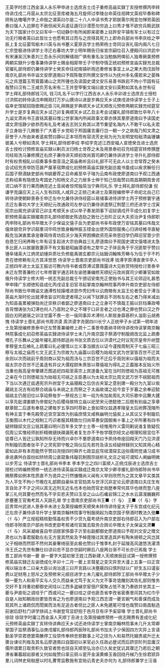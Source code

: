 <!-- { "loadSidebar": true } -->
王英字时彦江西金溪人永乐甲申进士选庶吉士戊子重修高庙实録丁亥授修撰丙申转侍讲戊戌二月扈从太宗北征至库棱海五月旋师过李陵台命英往视碑文英视毕奏称碑阴有达噜噶齐字上命毁之谓英曰尔是二十八人中读书秀才耶朕需尔用宜勿惮劳英因奏曰强人入边罪在不赦但闻天兵逺征遁归沙漠愿勿穷追上曰秀才惟不欲穷兵黩武朕为天下国家计尔又曰军中一切动静尔有所闻即来密奏上驻跸安平镇有军士以有过立功无行粮者英曰此皆壮士也愿宥其过而与之庶得其死力上即命兵部尚书李庆给之甲辰上复北征晏驾榆木川英与尚书蹇义夏原吉学士杨荣杨士竒同议丧礼宿内阁凡七日仁宗登极进侍讲学士寻迁右春坊大学士明年赐告归省宣宗嗣位召入便殿问曰洪武中有宋濓吴沉朱善刘三吾永乐间则解缙胡广俱有重名汝当勉旃罔俾前人独専厥美预修两朝实録升少詹事兼侍讲学士赐金相犀带壬子守制夺情正统初预修宣庙实録充总裁官擢礼部侍郎仍兼侍讲学士癸亥命往祀南镇祈雨还奏修省事宜上从之果大雨戊辰陟南京礼部尚书卒谥文安廖道南曰予观陈敬宗所撰文安传以为抚州多名儒若宋之晏殊元之呉澄葢玉笥寳葢诸山之灵所锺也及读国史谓文安乐易善书跌宕不拘小节固有征哉赞曰汉有二王咸负芳名宋有二王并登宰衡文端曰直文安曰英勲如其名永世有征
学士拜礼部侍郎钱习礼
钱习礼名干以字行江西吉水人永乐辛卯进士选庶吉士授检讨洪熙初转侍读戊申赐观灯万岁山撰诗以进是岁典应天乡试庚戌进侍读学士壬子上临幸史馆赋招隐歌赐近臣习礼拜赐是岁典顺天乡试天顺改元预修两朝实録充经筵官升学士是岁复典应天乡试己卯复典顺天乡试乙丑主考会试擢礼部侍郎致仕卒年八十九谥文肃尚书王直铭其墓曰惟公世家海内所闻政事文章亦焕其羣廖道南曰予读国史谓文肃恬静少欲恭而有礼及考诸吉志则又称其以清节重望名海内人不敢干以私夫君子立身始于几微极于广大着于乡党昭于邦国庸言庸行岂一朝一夕之故哉乃知文肃之获誉于人所由来者逺矣赞曰静以正本坦而有容流芳史局为光为龙明堂柱础清庙锺镛彼美人兮穆如清风
学士拜礼部侍郎李绍
李绍字克述江西安福人宣徳癸丑进士选庶吉士授检讨预修宣庙实録以剰员汰归杨士竒荐之未及用景泰初召充经筵官转修撰歴司经局洗马兼修撰迁右庶子兼侍讲天顺初改尚寳司卿仍兼侍讲进学士寻升礼部侍郎时有权贵相轧以绍奏事多南音沮之英庙弗听且曰礼部不可无此人以士竒常荐之癸未会试绍充贡举防范甚严厘革宿弊成化初预修英庙实録充副总裁书埀成以疾求解任归后国子祭酒缺吏部尚书姚夔荐之召命甫至卒子瑢为云南布政使廖道南曰予观江西通志称绍素有隐徳及考国史乃知杨文贞之力居多士伸于知己信哉赞曰周昌期期周舍谔谔口纳不言行果而确克述土音闻者惊愕独简当宁典司礼乐
学士拜礼部侍郎倪谦
倪谦字克譲应天上元人生有四乳人咸异之正统己未进士及第授编修甲子命祀北岳己巳转侍讲使朝鲜景泰壬申迁左中允兼侍讲侍经筵以易储事进侍讲学士丙子预修寰宇通志迁左春坊大学士天顺纪元改通政司左参议仍兼侍讲遣祭辽荆楚三府还进学士戊寅宪宗出阁充讲读官己卯主考顺天乡试以举子奏发阴事下诏狱谪戍开平成化初复学士职预修英庙实録擢南京礼部侍郎御史陈选劾之致仕己丑阶正议大夫资治尹复侍郎职丙申陟礼部尚书卒赠太子少保谥文僖子岳为吏部尚书阜布政使万安铭其墓曰伟哉文僖体貌竒异学识超羣词华鸣世致身翰林振玉铿金出使外国惊服夷心归讲经帷寻直秘殿克当渊衷累承宠眷简侍青坊启沃少海天畀困横欲资亮采帝思旧学仍拜旧官晋少宗伯恳乞归闲养晦七年有诏复起进大宗伯典兹三礼廖道南曰予观国史谓文僖嗜进太急多比匪人以故屡致萋菲不有文毅曷昭幽潜语有之犂牛之子骍且角于乎况匪犂乎赞曰锺阜储英大江炳灵幼锺异质壮负修能禹锡玄都宗元钴鉧词翰殊芳畴与为伍于乎不朽贵在徳修赖有元方其泽悠悠
侍读学士晋南京吏部尚书钱溥
钱溥字原溥直隶华亭人正统四年进士太监王振访可教内侍书者或荐溥试蔷薇露诗大见称赏特授检讨景泰辛未迁左赞善兼检讨七年修寰宇通志转左谕徳兼编修天顺纪元改尚寳司少卿兼官如故俄升侍读学士修大明一统志充副总裁壬午颁诏安南充正使贻书与其王论郊迎礼甚悉甲申降广东顺徳知县成化丙戌诏复旧官寻起掌南京翰林院事丙申升南京吏部左侍郎陟尚书致仕卒赐谥文通溥性轻躁嗜进尝作秃妇传以讥商辂有太监王伦者受业于溥当英庙大渐时伦出就溥舍妄议时政逻者得之以闻下狱罪且不测有左右之者乃得末减出为知县虽累被弹劾尚迁崇秩识者鄙之廖道南曰士之立身可不慎哉王振以巨珰秉政噂沓背憎诪张为幻溥也何人乃首附之卒之不理于口非言者之过也溥之罪也赞曰汉之乔固白刃罔避唐之训注甘露不畏一忠一佞同事异术溥何人斯居身靡惎积乆滋彰云胡弗愧
侍读学士晋礼部尚书周洪谟
周洪谟字尧弼四川长宁人正统甲子乡试第一明年进士及第授编修景泰中迁左赞善兼编修上疏十二事景帝嘉纳寻转侍讲改侍读掌南京翰林院事成化初召修英庙实録进侍读学士未几升南京国子祭酒守制服阕改北监上疏奏増孔子乐舞从之踰年擢礼部侍郎适尚书张文质去位以洪谟代之时议宪宗皇帝升祔暨孝穆皇太后飨礼上疏畧曰礼必援情以立义事当据古以证今谨按周制天子七庙三昭三穆与太祖之庙而七文王武王为宗故为九庙葢以后稷为始祖文武为世室皆百世不迁其余则以次而祧前乎周则商以契为祖而汤与三宗百世不迁后乎周则宋以僖祖为祖而太祖太宗亦百世不迁虽迭有异议大儒程颐朱熹皆以尊僖祖为得礼之正葢报本反始义所当重也我高皇帝肇建丕图追祀四祖至英宗上宾遂备九室在当时则徳祖为高祖无可推之亲在今日则徳祖当为始祖无可祧之主臣愚以为太祖太宗比周文武万世不祧懿祖而下当以次逓迁兹遇宪宗升祔宜于太庙寝殿之后仿古夹室之意别建一殿分为九室以俟藏祧主况古有祫祭合祧庙与未祧之主而祭之于太庙故谓之祫今宜于岁暮之余奉迎懿祖祧主仍居旧位以享祫祭毎岁一祭视古三年一祫为有加矣周礼大司乐歌中吕舞大頀以享先妣谓姜嫄为帝喾妃为后稷母故特立庙以祀至宋元徳懿徳二后既有别庙之享章献章懿二后遂有奉慈之建毎岁五享四时荐新上食如常仪兹遇孝陵皇太后祔葬茂陵所有神主宜于奉先殿旁近宫空室改为别庙庶情文咸秩幽明允恊矣上从其议又手制璇玑玉衡图以木代之规制工巧识者服其精致仕归尚草奏安国御夷十事上之卒所著有四书疑辨録邱文庄公铭其墓曰明兴百年多文学士士専一经惟用作义雷同剿说谁复致疑侃侃周公实惟经师剖析精微擿抉疎漏死者复生亦不予咎学既宗经文必根理矧居显位不徒尊已人皆迂公孰知所存无待而兴卓尔不羣廖道南曰予夙侍帝座回翔天门乃见洪谟所制璇玑图者张平子之灵宪郭守敬之简仪后先若符及读五经疑辨録则又知其用心精密如此非有本而能然乎赞曰尧授四时舜齐七政显庇穹祗潜探玄运俗儒罔觉诵习成书承讹袭舛白首纷如矫矫周公直窥象纬璇玑制图宗祧析礼文庄之铭可谓知人阐幽明微以步芳尘
侍读学士晋礼部尚书李本
李本字立之四川富顺人正统戊辰进士选庶吉士授检讨转编修预修一统志进侍读英庙实録成迁南京太常少卿寻擢礼部侍郎陟尚书卒赐祭葬如例本性质直不为诡异之行然慷慨尚义闻有义举则欣然为之其文章平实类其为人平生不拘小节晚在礼部颇自豪纵言官劾其与世浮沉非定论云廖道南曰夫庄生有言自处才不才之间以其无近刑无近名也本也始而官史局歴奉常何其华也继而登八座掌三礼何其要也然而名不孚实悲夫赞曰玉垒之山山石巉岩锦江之水水云潺湲巍巍邦彦蹇蹇王官夷考其人天路孔艰
学士晋南京吏部尚书王■〈亻与〉
王■〈亻与〉字廷贵常州武进人景泰辛未进士及第授编修天顺癸未转侍讲侍皇太子于东宫成化纪元迁左庶子兼侍讲寻升学士掌南京翰林院事守制服阕起为南京国子祭酒时教法久弛■〈亻与〉严立规程精核勤惰虽权贵不少贷九载考绩升南京吏部右侍郎召入为户部左侍郎寻陟南京户部尚书改吏部考核诸司官属去取务合舆论卒赠太子太保谥文肃■〈亻与〉风采凝峻喜自夸诩居家侈靡子沂至右副都御史廖道南曰予观刘文安之赠文肃也以为事君服勤左右无方亶其然矣及予棹毘陵过其里造其庐有陶朱猗顿之风岂其父子相继而然耶不然何其豪奢绮丽至此极也赞曰于惟季札封于延陵高风邈悠洗濯清泠王氏之先世有膴仕曰谅曰忠不显亦世嗣时厥后八座两台渐不可长亦已焉哉
学士晋工部尚书谢一夔
谢一夔字大韶初冒王姓江西新建人天顺庚辰廷试第一授修撰预修英庙实録迁左谕徳成化辛卯十二月一夔上言彗星之变灾异至大谨上五事一曰正宫闱以端治本二曰亲大臣以询治道三曰开言路以决壅蔽四曰慎刑狱以广好生五曰谨妄费以足财用上怒斥之及预修宋元纲目进学士未几擢礼部侍郎陟工部尚书卒赠太子少保一夔为人和易平实与人交久而益亲尤笃于友义为文不事竒诡雕刻其佐礼部则惟务交好不复持重初都御史闵珪以江西多盗縁京宦佃户窝聚占恡不发乃奏欲并坐其主一夔与尹直衔之调珪于广西或问之一夔曰珪之谬也匪吾省李孜省密奏里闬其为红巾乎自是人始知朝政纷更皆孜省之为也廖道南曰予观江西志谓一夔言婉气和善谋而成及观其所上诸疏侃而誾巽而法有足追古者但比之匪人未免遯尾可惜也哉赞曰南昌魁选前谢后舒杜门讲学排闼上书谢登穹显舒抱于邑月旦有评予奚容喙
学士晋礼部尚书徐琼
徐琼字时庸江西金溪人天顺丁丑进士及第授编修预修一统志赐赉有差成化纪元预修英庙实録丁亥转侍讲典应天乡试还进侍读学士掌南京翰林院事未几升太常卿掌国子监祭酒事弘治庚戌擢礼部侍郎丙辰陟礼部尚书加太子少保因四方灾异上言请勤圣学崇君徳罢斋醮停工役禁传奉辨忠邪数事上可之琼为人和易然托姻贵戚升迁太骤台谏论列毎及其名云廖道南曰自国初以来官必久任政必歴试而后跻崇阶列显庸汉儒所谓累日取贵积久致官者势也琼自天顺至弘治亦已久矣史犹讥其骤迁乃若后之朝滞省署暮超岩廓者又何如哉赞曰翠云铜斗寔开金溪黄蜂玉香回绕丹梯乃生徐君颕异羣儿词林史局敡歴以时礼曹冑监敷施有宜贻讥青史夫亦何为
礼部侍郎兼学士汪谐
